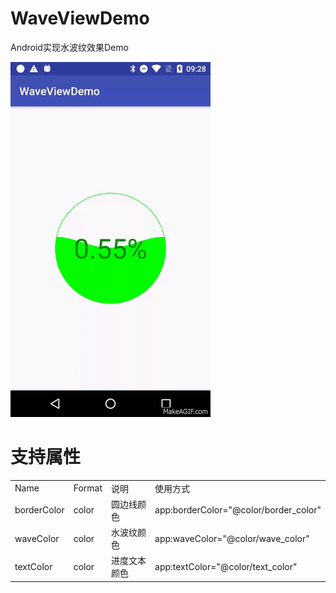 # WaveViewDemo
Android实现水波纹效果Demo

![preview](preview.gif)
# 支持属性
<table>
    <tr>
        <td>Name</td>
        <td>Format</td>
        <td>说明</td>
        <td>使用方式</td>
    </tr>
    <tr>
        <td>borderColor</td>
        <td>color</td>
        <td>圆边线颜色</td>
        <td>app:borderColor="@color/border_color"</td>
    </tr>
    <tr>
        <td>waveColor</td>
        <td>color</td>
        <td>水波纹颜色</td>
        <td>app:waveColor="@color/wave_color"</td>
    </tr>
    <tr>
        <td>textColor</td>
        <td>color</td>
        <td>进度文本颜色</td>
        <td>app:textColor="@color/text_color"</td>
    </tr>
</table>